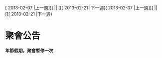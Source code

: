 [ 2013-02-07 |上一週]]] || [[[ 2013-02-21 |下一週]( 2013-02-07 |上一週]]] || [[[ 2013-02-21 |下一週)



# 聚會公告

**年節假期，聚會暫停一次**